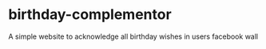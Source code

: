 birthday-complementor
=====================

A simple website to acknowledge all birthday wishes in users  facebook wall
